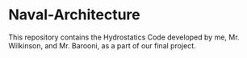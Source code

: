 # Naval-Architecture
This repository contains the Hydrostatics Code developed by me, Mr. Wilkinson, and Mr. Barooni, as a part of our final project.
